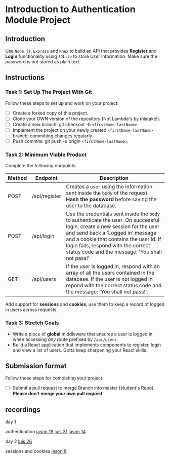 # Introduction to Authentication Module Project

## Introduction

Use `Node.js`, `Express` and `Knex` to build an API that provides **Register** and **Login** functionality using `SQLite` to store _User_ information. Make sure the password is not stored as plain text.

## Instructions

### Task 1: Set Up The Project With Git

Follow these steps to set up and work on your project:

- [ ] Create a forked copy of this project.
- [ ] Clone your OWN version of the repository (Not Lambda's by mistake!).
- [ ] Create a new branch: git checkout -b `<firstName-lastName>`.
- [ ] Implement the project on your newly created `<firstName-lastName>` branch, committing changes regularly.
- [ ] Push commits: git push -u origin `<firstName-lastName>`.

### Task 2: Minimum Viable Product

Complete the following endpoints:

| Method | Endpoint      | Description                                                                                                                                                                                                                                                                                         |
| ------ | ------------- | --------------------------------------------------------------------------------------------------------------------------------------------------------------------------------------------------------------------------------------------------------------------------------------------------- |
| POST   | /api/register | Creates a `user` using the information sent inside the `body` of the request. **Hash the password** before saving the user to the database.                                                                                                                                                         |
| POST   | /api/login    | Use the credentials sent inside the `body` to authenticate the user. On successful login, create a new session for the user and send back a 'Logged in' message and a cookie that contains the user id. If login fails, respond with the correct status code and the message: 'You shall not pass!' |
| GET    | /api/users    | If the user is logged in, respond with an array of all the users contained in the database. If the user is not logged in repond with the correct status code and the message: 'You shall not pass!'.                                                                                                |

Add support for **sessions** and **cookies**, use them to keep a record of logged in users across requests.

### Task 3: Stretch Goals

- Write a piece of **global** middleware that ensures a user is logged in when accessing _any_ route prefixed by `/api/users`.
- Build a React application that implements components to register, login and view a list of users. Gotta keep sharpening your React skills.

## Submission format

Follow these steps for completing your project.

- [ ] Submit a pull request to merge <firstName-lastName> Branch into master (student's  Repo). **Please don't merge your own pull request**

## recordings

day 1

authentication
[jason 18](https://youtu.be/tjmZWGR4PPM)
[luis 31](https://youtu.be/XrqSmZSkQ4w)
[jason 14](https://youtu.be/aO1t0spoD_Y)

day 2
[luis 26](https://youtu.be/lzL0H0ceJXo)

sessions and cookies
[jason 8](https://youtu.be/SRzMdvdXXpo)